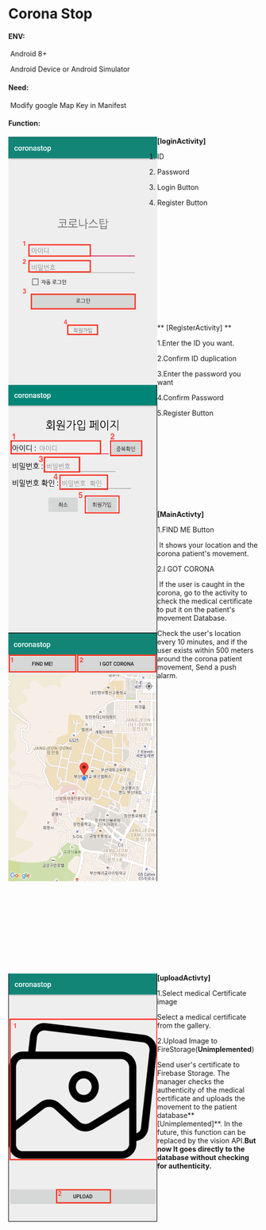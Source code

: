 # Corona Stop

#### ENV:

​			Android 8+ 

​			Android Device or Android Simulator

#### Need:

​			Modify google Map Key in Manifest

#### Function:

<img src="/img/login.png" align="left" alt="login" width="300" height="500" />**[loginActivity]**

  1.  ID

2. Password

3. Login Button 

4. Register Button
<br>
<br>
<br>
<br>
<br>
<br>
<br>
<br>
<br>
<br>
<br>
<br>
<br>
<img src="/img/register.png" align="left" alt="register" width="300" height="500"/> ** [RegisterActivity] **

1.Enter the ID you want.
  
2.Confirm ID duplication
  
3.Enter the password you want
  
4.Confirm Password
  
5.Register Button
<br>
<br>
<br>
<br>
<br>
<br>
<br>
<br>
<br>
<br>
<br>
<br>
<img src="/img/main.png" align ="left" alt="main" width="300" height="500"/>**[MainActivty]**

1.FIND ME Button
  
​	It shows your location and the corona patient's movement.
  
2.I GOT CORONA
  
​	If the user is caught in the corona, go to the activity to check the medical certificate to put it on the patient's movement Database.
  
Check the user's location every 10 minutes, and if the user exists within 500 meters around the corona patient movement,
Send a push alarm.
<br>  
<br>  
<br>  
<br>  
<br>  
<br>  
<br>  
<br>  
<br>  
<br>  
<br>  
<br>  
<br>  
<br>  
<br>  
<br>  
<br>  
<br>  
  
<img src="/img/upload.png" align="left" alt="upload" width="300" height="500"/>**[uploadActivty]**

1.Select medical Certificate image

Select a medical certificate from the gallery.
  
  
  
2.Upload Image to FireStorage(**Unimplemented**)
  
Send user's certificate to Firebase Storage. The manager checks the authenticity of the medical certificate and uploads the movement to the patient database**[Unimplemented]**. In the future, this function can be replaced by the vision API.**But now It goes directly to the database without checking for authenticity.**
  






















